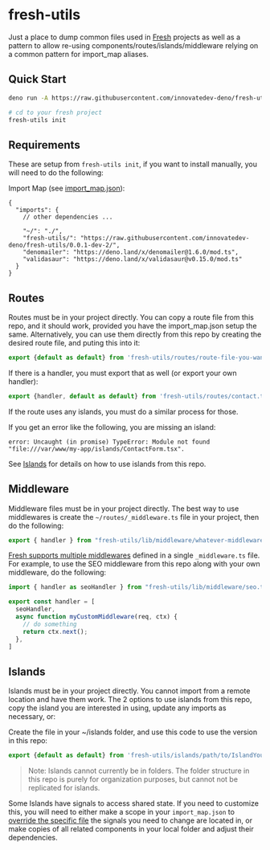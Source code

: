 # fresh-utils

Just a place to dump common files used in [Fresh](https://fresh.deno.dev/docs) projects as well as a pattern to allow re-using components/routes/islands/middleware relying on a common pattern for import_map aliases.

## Quick Start

```bash
deno run -A https://raw.githubusercontent.com/innovatedev-deno/fresh-utils/main/install.ts

# cd to your fresh project
fresh-utils init
```

## Requirements

These are setup from `fresh-utils init`, if you want to install manually, you will need to do the following:

Import Map (see [import_map.json](import_map.json)):

```jsonc
{
  "imports": {
    // other dependencies ...
    
    "~/": "./",
    "fresh-utils/": "https://raw.githubusercontent.com/innovatedev-deno/fresh-utils/0.0.1-dev-2/",
    "denomailer": "https://deno.land/x/denomailer@1.6.0/mod.ts",
    "validasaur": "https://deno.land/x/validasaur@v0.15.0/mod.ts"
  }
}
```

## Routes

Routes must be in your project directly. You can copy a route file from this repo, and it should work, provided you have the import_map.json setup the same. Alternatively, you can use them directly from this repo by creating the desired route file, and puting this into it:

```ts
export {default as default} from 'fresh-utils/routes/route-file-you-want.tsx';
```

If there is a handler, you must export that as well (or export your own handler):

```ts
export {handler, default as default} from 'fresh-utils/routes/contact.tsx';
```

If the route uses any islands, you must do a similar process for those.

If you get an error like the following, you are missing an island:

```
error: Uncaught (in promise) TypeError: Module not found "file:///var/www/my-app/islands/ContactForm.tsx".
```

See [Islands](#islands) for details on how to use islands from this repo.

## Middleware

Middleware files must be in your project directly. The best way to use middlewares is create the `~/routes/_middleware.ts` file in your project, then do the following:

```ts
export { handler } from "fresh-utils/lib/middleware/whatever-middleware-you-need.ts";
```

[Fresh supports multiple middlewares](https://fresh.deno.dev/docs/concepts/middleware) defined in a single `_middleware.ts` file. For example, to use the SEO middleware from this repo along with your own middleware, do the following:

```ts
import { handler as seoHandler } from "fresh-utils/lib/middleware/seo.ts";

export const handler = [
  seoHandler,
  async function myCustomMiddleware(req, ctx) {
    // do something
    return ctx.next();
  },
]
```

## Islands

Islands must be in your project directly. You cannot import from a remote location and have them work. The 2 options to use islands from this repo, copy the island you are interested in using, update any imports as necessary, or:

Create the file in your ~/islands folder, and use this code to use the version in this repo:

```ts
export {default as default} from 'fresh-utils/islands/path/to/IslandYouWant.tsx';
```

> Note: Islands cannot currently be in folders. The folder structure in this repo is purely for organization purposes, but cannot not be replicated for islands.

Some Islands have signals to access shared state. If you need to customize this, you will need to either make a scope in your `import_map.json` to [override the specific file](https://deno.land/manual@v1.17.2/npm_nodejs/import_maps#overriding-imports) the signals you need to change are located in, or make copies of all related components in your local folder and adjust their dependencies.
